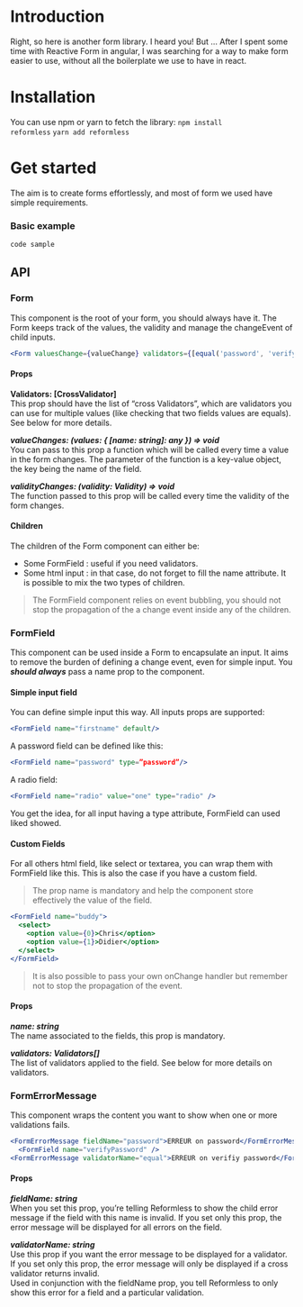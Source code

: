 # Introduction
Right, so here is another form library. I heard you! But …
After I spent some time with Reactive Form in angular, I was searching for a way to make form easier to use, without all the boilerplate we use to have in react.
    
    
# Installation
You can use npm or yarn to fetch the library:
<code>npm install reformless</code>
<code>yarn add reformless</code>
    
    
# Get started
The aim is to create forms effortlessly, and most of form we used have simple requirements. 
    
    
### Basic example
```jsx 
code sample
```
    
    
## API
    
### Form
This component is the root of your form, you should always have it. The Form keeps track of the values, the validity and manage the changeEvent of child inputs. 
```jsx 
<Form valuesChange={valueChange} validators={[equal('password', 'verifyPassword')]}></Form>
```
#### Props
    
**Validators: [CrossValidator]**     
This prop should have the list of “cross Validators”, which are validators you can use for multiple values (like checking that two fields values are equals). See below for more details.
     
***valueChanges: (values: { [name: string]: any }) => void***   
You can pass to this prop a function which will be called every time a value in the form changes. The parameter of the function is a key-value object, the key being the name of the field.
     
***validityChanges: (validity: Validity) => void***    
The function passed to this prop will be called every time the validity of the form changes.
     
#### Children
     
The children of the Form component can either be: 
- Some FormField : useful if you need validators. 
- Some html input : in that case, do not forget to fill the name attribute.
It is possible to mix the two types of children.
    
> The FormField component relies on event bubbling, you should not stop the propagation of the a change event inside any of the children.
     
     
### FormField
      
This component can be used inside a Form to encapsulate an input. It aims to remove the burden of defining a change event, even for simple input. You ***should always*** pass a name prop to the component.
      
#### Simple input field
You can define simple input this way. All inputs props are supported:
```jsx
<FormField name="firstname" default/>
```
A password field can be defined like this:
```jsx
<FormField name="password" type=”password”/>
```
A radio field:
```jsx
<FormField name="radio" value="one" type="radio" />
```
You get the idea, for all input having a type attribute, FormField can used liked showed.
     
#### Custom Fields
For all others html field, like select or textarea, you can wrap them with FormField like this. This is also the case if you have a custom field.
>  The prop name is mandatory and help the component store effectively the value of the field.

```jsx
<FormField name="buddy">
  <select>
    <option value={0}>Chris</option>
    <option value={1}>Didier</option>
  </select>
</FormField>
```
> It is also possible to pass your own onChange handler but remember not to stop the propagation of the event.

#### Props
    
***name: string***    
The name associated to the fields, this prop is mandatory.
    
***validators: Validators[]***    
The list of validators applied to the field. See below for more details on validators.
      
      
### FormErrorMessage
This component wraps the content you want to show when one or more validations fails. 
```jsx
<FormErrorMessage fieldName="password">ERREUR on password</FormErrorMessage>
  <FormField name="verifyPassword" />
<FormErrorMessage validatorName="equal">ERREUR on verifiy password</FormErrorMessage>
```
       
#### Props
     
***fieldName: string***   
When you set this prop, you’re telling Reformless to show the child error message if the field with this name is invalid. If you set only this prop, the error message will be displayed for all errors on the field.
      
***validatorName: string***   
Use this prop if you want the error message to be displayed for a validator. If you set only this prop, the error message will only be displayed if a cross validator returns invalid.   
Used in conjunction with the fieldName prop, you tell Reformless to only show this error for a field and a particular validation.



